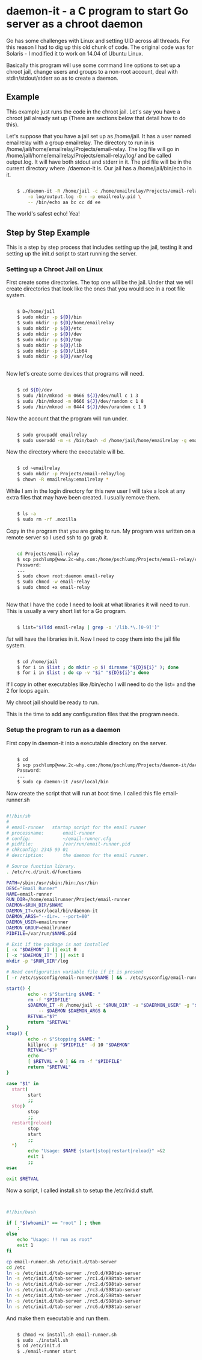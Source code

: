 # daemon-it - a C program to start Go server as a chroot daemon

Go has some challenges with Linux and setting UID across all
threads.  For this reason I had to dig up this old chunk of
code.  The original code was for Solaris - I modified it to
work on 14.04 of Ubuntu Linux.   

Basically this program will use some command line options
to set up a chroot jail, change users and groups to a non-root
account, deal with stdin/stdout/stderr so as to create
a daemon.

## Example

This example just runs the code in the chroot jail.
Let's say you have a chroot jail already set up (There are
sections below that detail how to do this).

Let's suppose that you have a jail set up as /home/jail.
It has a user named emailrelay with a group emailrelay.
The directory to run in is /home/jail/home/emailrelay/Projects/email-relay.
The log file will go in /home/jail/home/emailrelay/Projects/email-relay/log/
and be called output.log.  It will have both stdout and stderr in it.
The pid file will be in the current directory where ./daemon-it is.
Our jail has a /home/jail/bin/echo in it.

``` bash

    $ ./daemon-it -R /home/jail -c /home/emailrelay/Projects/email-relay -u emailrelay -g emailrelay \
        -o log/output.log -O - -p emailrealy.pid \
        -- /bin/echo aa bc cc dd ee

```

The world's safest echo!  Yea!

## Step by Step Example

This is a step by step process that includes setting up the jail,
testing it and setting up the init.d script to start running the
server.

### Setting up a Chroot Jail on Linux

First create some directories.  The top one will be the jail.
Under that we will create directories that look like the ones
that you would see in a root file system.

``` bash

	$ D=/home/jail
	$ sudo mkdir -p ${D}/bin
	$ sudo mkdir -p ${D}/home/emailrelay
	$ sudo mkdir -p ${D}/etc
	$ sudo mkdir -p ${D}/dev
	$ sudo mkdir -p ${D}/tmp
	$ sudo mkdir -p ${D}/lib
	$ sudo mkdir -p ${D}/lib64
	$ sudo mkdir -p ${D}/var/log
	
```

Now let's create some devices that programs will need.

``` bash

	$ cd ${D}/dev
 	$ sudu /bin/mknod -m 0666 ${J}/dev/null c 1 3
	$ sudu /bin/mknod -m 0666 ${J}/dev/random c 1 8
	$ sudu /bin/mknod -m 0444 ${J}/dev/urandom c 1 9

```

Now the account that the program will run under.

``` bash

	$ sudo groupadd emailrelay
	$ sudo useradd -m -s /bin/bash -d /home/jail/home/emailrelay -g emailrelay emailrelay

```

Now the directory where the executable will be.

``` bash

	$ cd ~emailrelay
	$ sudo mkdir -p Projects/email-relay/log
	$ chown -R emailrelay:emailrelay *

```

While I am in the login directory for this new user I will take a look 
at any extra files that may have been created.  I usually remove them.

``` bash

	$ ls -a
	$ sudo rm -rf .mozilla

```

Copy in the program that you are going to run.
My program was written on a remote server so I used ssh to go grab it.

``` bash

	cd Projects/email-relay
	$ scp pschlump@www.2c-why.com:/home/pschlump/Projects/email-relay/email-relay .
	Password:
	...
	$ sudo chown root:daemon email-relay
	$ sudo chmod -w email-relay
	$ sudo chmod +x email-relay
	
```

Now that I have the code I need to look at what libraries it will need to run.
This is usually a very short list for a Go program.

``` bash

	$ list="$(ldd email-relay | grep -o '/lib.*\.[0-9]')"

``` 

*list* will have the libraries in it.  Now I need to copy them into the
jail file system.


``` bash

	$ cd /home/jail
	$ for i in $list ; do mkdir -p $( dirname "${D}${i}" ); done
	$ for i in $list ; do cp -v "$i" "${D}${i}"; done

```

If I copy in other executables like /bin/echo I will need to do the list=
and the 2 for loops again.

My chroot jail should be ready to run.

This is the time to add any configuration files that the program needs.

### Setup the program to run as a daemon

First copy in daemon-it into a executable directory on the server.

``` bash

	$ cd
	$ scp pschlump@www.2c-why.com:/home/pschlump/Projects/daemon-it/daemon-it .
	Password:
	...
	$ sudo cp daemon-it /usr/local/bin

```

Now create the script that will run at boot time.
I called this file email-runner.sh

``` bash

#!/bin/sh
#
# email-runner   startup script for the email runner
# processname:       email-runner
# config:            ~/email-runner.cfg
# pidfile:           /var/run/email-runner.pid
# chkconfig: 2345 99 01
# description:       the daemon for the email runner.

# Source function library.
. /etc/rc.d/init.d/functions

PATH=/sbin:/usr/sbin:/bin:/usr/bin
DESC="Email Runner"
NAME=email-runner
RUN_DIR=/home/emailrunner/Project/email-runner
DAEMON=$RUN_DIR/$NAME
DAEMON_IT=/usr/local/bin/daemon-it
DAEMON_ARGS="--dir=. --port=80"
DAEMON_USER=emailrunner
DAEMON_GROUP=emailrunner
PIDFILE=/var/run/$NAME.pid

# Exit if the package is not installed
[ -x "$DAEMON" ] || exit 0
[ -x "$DAEMON_IT" ] || exit 0
mkdir -p "$RUN_DIR"/log

# Read configuration variable file if it is present
[ -r /etc/sysconfig/email-runner/$NAME ] && . /etc/sysconfig/email-runner/$NAME

start() {
        echo -n $"Starting $NAME: "
        rm -f "$PIDFILE"
        $DAEMON_IT -R /home/jail -c "$RUN_DIR" -u "$DAERMON_USER" -g "$DAERMON_GROUP" -o log/output.log -O - -p "$PIDFILE" \
			-- $DAEMON $DAEMON_ARGS &
        RETVAL="$?"
        return "$RETVAL"
}
stop() {
        echo -n $"Stopping $NAME: "
        killproc -p "$PIDFILE" -d 10 "$DAEMON"
        RETVAL="$?"
        echo
        [ $RETVAL = 0 ] && rm -f "$PIDFILE"
        return "$RETVAL"
}

case "$1" in
  start)
        start
        ;;
  stop)
        stop
        ;;
  restart|reload)
        stop
        start
        ;;
  *)
        echo "Usage: $NAME {start|stop|restart|reload}" >&2
        exit 1
        ;;
esac

exit $RETVAL

```


Now a script, I called install.sh to setup the /etc/inid.d stuff.


``` bash


#!/bin/bash

if [ "$(whoami)" == "root" ] ; then
	:
else
	echo "Usage: !! run as root"
	exit 1
fi

cp email-runner.sh /etc/init.d/tab-server
cd /etc
ln -s /etc/init.d/tab-server ./rc0.d/K98tab-server
ln -s /etc/init.d/tab-server ./rc1.d/K98tab-server
ln -s /etc/init.d/tab-server ./rc2.d/S98tab-server
ln -s /etc/init.d/tab-server ./rc3.d/S98tab-server
ln -s /etc/init.d/tab-server ./rc4.d/S98tab-server
ln -s /etc/init.d/tab-server ./rc5.d/S98tab-server
ln -s /etc/init.d/tab-server ./rc6.d/K98tab-server


```

And make them executable and run them.

``` bash

	$ chmod +x install.sh email-runner.sh
	$ sudo ./install.sh
	$ cd /etc/init.d
	$ ./email-runner start

```


